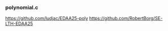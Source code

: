 ### polynomial.c

https://github.com/ludjac/EDAA25-poly
https://github.com/RobertBorg/SE-LTH-EDAA25
